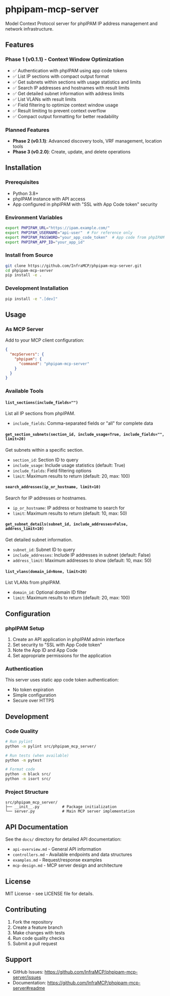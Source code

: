 # phpipam-mcp-server

Model Context Protocol server for phpIPAM IP address management and network infrastructure.

## Features

### Phase 1 (v0.1.1) - Context Window Optimization
- ✅ Authentication with phpIPAM using app code tokens
- ✅ List IP sections with compact output format
- ✅ Get subnets within sections with usage statistics and limits
- ✅ Search IP addresses and hostnames with result limits
- ✅ Get detailed subnet information with address limits
- ✅ List VLANs with result limits
- ✅ Field filtering to optimize context window usage
- ✅ Result limiting to prevent context overflow
- ✅ Compact output formatting for better readability

### Planned Features
- **Phase 2 (v0.1.1)**: Advanced discovery tools, VRF management, location tools
- **Phase 3 (v0.2.0)**: Create, update, and delete operations

## Installation

### Prerequisites
- Python 3.8+
- phpIPAM instance with API access
- App configured in phpIPAM with "SSL with App Code token" security

### Environment Variables
```bash
export PHPIPAM_URL="https://ipam.example.com/"
export PHPIPAM_USERNAME="api-user"  # For reference only
export PHPIPAM_PASSWORD="your_app_code_token"  # App code from phpIPAM
export PHPIPAM_APP_ID="your_app_id"
```

### Install from Source
```bash
git clone https://github.com/InfraMCP/phpipam-mcp-server.git
cd phpipam-mcp-server
pip install -e .
```

### Development Installation
```bash
pip install -e ".[dev]"
```

## Usage

### As MCP Server
Add to your MCP client configuration:

```json
{
  "mcpServers": {
    "phpipam": {
      "command": "phpipam-mcp-server"
    }
  }
}
```

### Available Tools

#### `list_sections(include_fields="")`
List all IP sections from phpIPAM.
- `include_fields`: Comma-separated fields or "all" for complete data

#### `get_section_subnets(section_id, include_usage=True, include_fields="", limit=20)`
Get subnets within a specific section.
- `section_id`: Section ID to query
- `include_usage`: Include usage statistics (default: True)
- `include_fields`: Field filtering options
- `limit`: Maximum results to return (default: 20, max: 100)

#### `search_addresses(ip_or_hostname, limit=10)`
Search for IP addresses or hostnames.
- `ip_or_hostname`: IP address or hostname to search for
- `limit`: Maximum results to return (default: 10, max: 50)

#### `get_subnet_details(subnet_id, include_addresses=False, address_limit=10)`
Get detailed subnet information.
- `subnet_id`: Subnet ID to query
- `include_addresses`: Include IP addresses in subnet (default: False)
- `address_limit`: Maximum addresses to show (default: 10, max: 50)

#### `list_vlans(domain_id=None, limit=20)`
List VLANs from phpIPAM.
- `domain_id`: Optional domain ID filter
- `limit`: Maximum results to return (default: 20, max: 100)

## Configuration

### phpIPAM Setup
1. Create an API application in phpIPAM admin interface
2. Set security to "SSL with App Code token"
3. Note the App ID and App Code
4. Set appropriate permissions for the application

### Authentication
This server uses static app code token authentication:
- No token expiration
- Simple configuration
- Secure over HTTPS

## Development

### Code Quality
```bash
# Run pylint
python -m pylint src/phpipam_mcp_server/

# Run tests (when available)
python -m pytest

# Format code
python -m black src/
python -m isort src/
```

### Project Structure
```
src/phpipam_mcp_server/
├── __init__.py          # Package initialization
└── server.py            # Main MCP server implementation
```

## API Documentation

See the `docs/` directory for detailed API documentation:
- `api-overview.md` - General API information
- `controllers.md` - Available endpoints and data structures
- `examples.md` - Request/response examples
- `mcp-design.md` - MCP server design and architecture

## License

MIT License - see LICENSE file for details.

## Contributing

1. Fork the repository
2. Create a feature branch
3. Make changes with tests
4. Run code quality checks
5. Submit a pull request

## Support

- GitHub Issues: https://github.com/InfraMCP/phpipam-mcp-server/issues
- Documentation: https://github.com/InfraMCP/phpipam-mcp-server#readme
